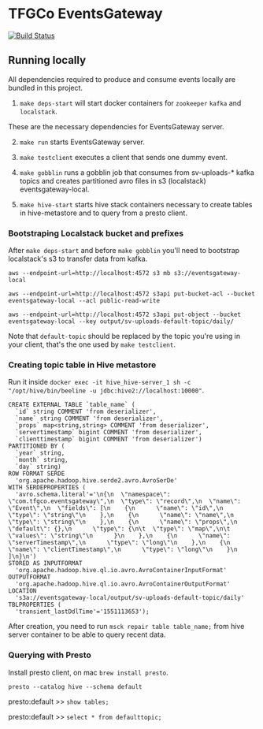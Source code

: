TFGCo EventsGateway
===================

[![Build Status](https://travis-ci.org/topfreegames/eventsgateway.svg?branch=master)](https://travis-ci.org/topfreegames/eventsgateway)

## Running locally

All dependencies required to produce and consume events locally are bundled in this project.

1. `make deps-start` will start docker containers for `zookeeper` `kafka` and `localstack`.

These are the necessary dependencies for EventsGateway server.

2. `make run` starts EventsGateway server.

3. `make testclient` executes a client that sends one dummy event.

4. `make gobblin` runs a gobblin job that consumes from sv-uploads-* kafka topics and creates partitioned avro files in s3 (localstack) eventsgateway-local.

5. `make hive-start` starts hive stack containers necessary to create tables in hive-metastore and to query from a presto client.

### Bootstraping Localstack bucket and prefixes

After `make deps-start` and before `make gobblin` you'll need to bootstrap localstack's s3 to transfer data from kafka.

`aws --endpoint-url=http://localhost:4572 s3 mb s3://eventsgateway-local`

`aws --endpoint-url=http://localhost:4572 s3api put-bucket-acl --bucket eventsgateway-local --acl public-read-write`

`aws --endpoint-url=http://localhost:4572 s3api put-object --bucket eventsgateway-local --key output/sv-uploads-default-topic/daily/`

Note that `default-topic` should be replaced by the topic you're using in your client, that's the one used by `make testclient`.

### Creating topic table in Hive metastore

Run it inside `docker exec -it hive_hive-server_1 sh -c "/opt/hive/bin/beeline -u jdbc:hive2://localhost:10000"`.

```
CREATE EXTERNAL TABLE `table_name` (
  `id` string COMMENT 'from deserializer', 
  `name` string COMMENT 'from deserializer', 
  `props` map<string,string> COMMENT 'from deserializer', 
  `servertimestamp` bigint COMMENT 'from deserializer', 
  `clienttimestamp` bigint COMMENT 'from deserializer')
PARTITIONED BY ( 
  `year` string, 
  `month` string, 
  `day` string)
ROW FORMAT SERDE 
  'org.apache.hadoop.hive.serde2.avro.AvroSerDe' 
WITH SERDEPROPERTIES ( 
  'avro.schema.literal'='\n{\n  \"namespace\": \"com.tfgco.eventsgateway\",\n  \"type\": \"record\",\n  \"name\": \"Event\",\n  \"fields\": [\n    {\n      \"name\": \"id\",\n      \"type\": \"string\"\n    },\n    {\n      \"name\": \"name\",\n      \"type\": \"string\"\n    },\n    {\n      \"name\": \"props\",\n      \"default\": {},\n      \"type\": {\n\t  \"type\": \"map\",\n\t  \"values\": \"string\"\n      }\n    },\n    {\n      \"name\": \"serverTimestamp\",\n      \"type\": \"long\"\n    },\n    {\n      \"name\": \"clientTimestamp\",\n      \"type\": \"long\"\n    }\n  ]\n}\n') 
STORED AS INPUTFORMAT 
  'org.apache.hadoop.hive.ql.io.avro.AvroContainerInputFormat' 
OUTPUTFORMAT 
  'org.apache.hadoop.hive.ql.io.avro.AvroContainerOutputFormat'
LOCATION
  's3a://eventsgateway-local/output/sv-uploads-default-topic/daily'
TBLPROPERTIES (
  'transient_lastDdlTime'='1551113653');
```

After creation, you need to run `msck repair table table_name;` from hive server container to be able to query recent data.

### Querying with Presto

Install presto client, on mac `brew install presto`.

`presto --catalog hive --schema default`

presto:default >> `show tables;`

presto:default >> `select * from defaulttopic;`
